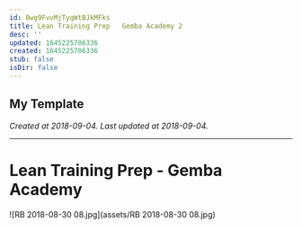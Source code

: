 ```yaml
---
id: 0wg9FvvMjTyqWtBJkMFks
title: Lean Training Prep   Gemba Academy 2
desc: ''
updated: 1645225706336
created: 1645225706336
stub: false
isDir: false
---
```

My Template
---

_Created at 2018-09-04._
_Last updated at 2018-09-04._




---

# Lean Training Prep - Gemba Academy


![RB 2018-08-30 08.jpg](assets/RB 2018-08-30 08.jpg)


